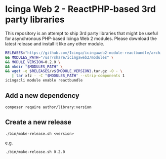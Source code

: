 Icinga Web 2 - ReactPHP-based 3rd party libraries
=================================================

This repository is an attempt to ship 3rd party libraries that might be useful
for asynchronous PHP-based Icinga Web 2 modules. Please download the latest
release and install it like any other module.

```sh
RELEASES="https://github.com/Icinga/icingaweb2-module-reactbundle/archive" \
&& MODULES_PATH="/usr/share/icingaweb2/modules" \
&& MODULE_VERSION=0.2.0 \
&& mkdir "$MODULES_PATH" \
&& wget -q $RELEASES/v${MODULE_VERSION}.tar.gz -O - \
   | tar xfz - -C "$MODULES_PATH" --strip-components 1
icingacli module enable reactbundle
```


Add a new dependency
--------------------

    composer require author/library:version

Create a new release
--------------------

    ./bin/make-release.sh <version>

e.g.

    ./bin/make-release.sh 0.2.0
